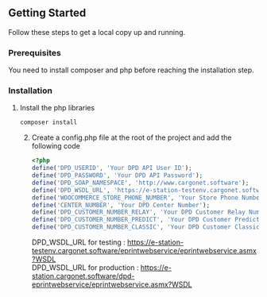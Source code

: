 <!-- GETTING STARTED -->

## Getting Started

Follow these steps to get a local copy up and running.

### Prerequisites

You need to install composer and php before reaching the installation step.

### Installation

1. Install the php libraries
   ```sh
   composer install
   ```
    2. Create a config.php file at the root of the project and add the following code
       ```php
       <?php
       define('DPD_USERID', 'Your DPD API User ID');
       define('DPD_PASSWORD', 'Your DPD API Password');
       define('DPD_SOAP_NAMESPACE', 'http://www.cargonet.software');
       define('DPD_WSDL_URL', 'https://e-station-testenv.cargonet.software/eprintwebservice/eprintwebservice.asmx?WSDL');
       define('WOOCOMMERCE_STORE_PHONE_NUMBER', 'Your Store Phone Number');
       define('CENTER_NUMBER', 'Your DPD Center Number');
       define('DPD_CUSTOMER_NUMBER_RELAY', 'Your DPD Customer Relay Number');
       define('DPD_CUSTOMER_NUMBER_PREDICT', 'Your DPD Customer Predict Number');
       define('DPD_CUSTOMER_NUMBER_CLASSIC', 'Your DPD Customer Classic Number');
       
       ```
       DPD_WSDL_URL for
       testing : https://e-station-testenv.cargonet.software/eprintwebservice/eprintwebservice.asmx?WSDL \
       DPD_WSDL_URL for production : https://e-station.cargonet.software/dpd-eprintwebservice/eprintwebservice.asmx?WSDL